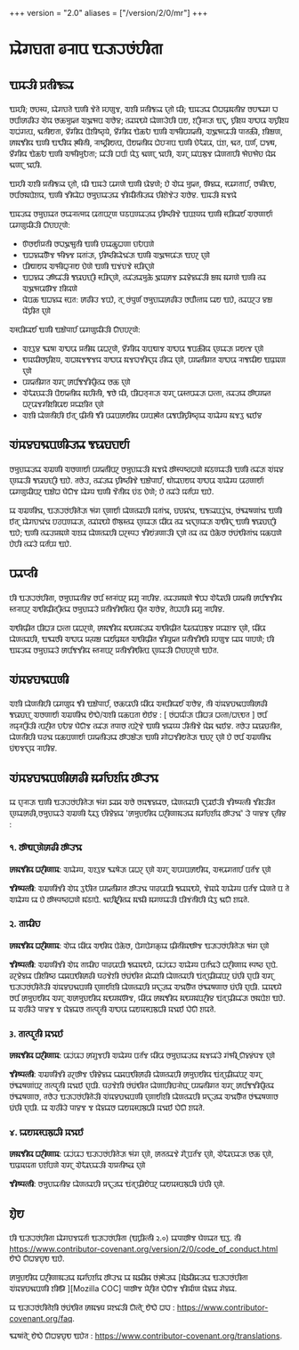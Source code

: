 +++
version = "2.0"
aliases = ["/version/2/0/mr"]
+++


# 𑘧𑘻𑘐𑘟𑘰𑘝𑘰 𑘙𑘨𑘰𑘪 𑘁𑘓𑘰𑘨𑘭𑘽𑘮𑘲𑘝𑘰

## 𑘁𑘦𑘓𑘲 𑘢𑘿𑘨𑘝𑘲𑘕𑘿𑘗𑘰

𑘁𑘦𑘿𑘮𑘲; 𑘭𑘟𑘭𑘿𑘧, 𑘧𑘻𑘐𑘟𑘰𑘝𑘹 𑘁𑘜𑘲 𑘡𑘹𑘝𑘹 𑘦𑘿𑘮𑘜𑘳𑘡, 𑘀𑘫𑘲 𑘢𑘿𑘨𑘝𑘲𑘕𑘿𑘗𑘰 𑘎𑘨𑘝𑘻 𑘎𑘲; 𑘁𑘦𑘓𑘿𑘧𑘰
𑘄𑘢𑘎𑘿𑘨𑘦𑘰𑘝𑘲𑘩 𑘭𑘮𑘥𑘰𑘐 𑘮𑘰 𑘭𑘨𑘿𑘪𑘰𑘽𑘭𑘰𑘙𑘲𑘓 𑘊𑘎 𑘔𑘯𑘦𑘳𑘎𑘿𑘝 𑘀𑘡𑘳𑘥𑘪 𑘀𑘭𑘹𑘩; 𑘝𑘿𑘧𑘰𑘦𑘠𑘿𑘧𑘹 𑘎𑘻𑘜𑘰𑘓𑘹𑘮𑘲 𑘪𑘧,
𑘫𑘨𑘲𑘨𑘰𑘓𑘰 𑘁𑘎𑘰𑘨, 𑘟𑘿𑘨𑘲𑘫𑘿𑘧 𑘀𑘞𑘪𑘰 𑘀𑘟𑘿𑘨𑘲𑘫𑘿𑘧 𑘀𑘢𑘽𑘐𑘝𑘿𑘪, 𑘕𑘰𑘝𑘲𑘧𑘝𑘰, 𑘩𑘺𑘽𑘐𑘲𑘎 𑘪𑘺𑘫𑘲𑘬𑘿𑘘𑘿𑘧𑘹, 𑘩𑘺𑘽𑘐𑘲𑘎 𑘌𑘯𑘏
𑘁𑘜𑘲 𑘀𑘥𑘲𑘪𑘿𑘧𑘎𑘿𑘝𑘲, 𑘀𑘡𑘳𑘥𑘪𑘰𑘓𑘲 𑘢𑘰𑘝𑘯𑘲, 𑘫𑘲𑘎𑘿𑘬𑘜, 𑘭𑘰𑘦𑘰𑘕𑘲𑘎 𑘁𑘜𑘲 𑘁𑘨𑘿𑘞𑘲𑘎 𑘭𑘿𑘞𑘲𑘝𑘲,
𑘨𑘰𑘬𑘿𑘘𑘿𑘨𑘲𑘧𑘝𑘿𑘪, 𑘪𑘺𑘧𑘎𑘿𑘝𑘲𑘎 𑘢𑘹𑘮𑘨𑘰𑘪 𑘁𑘜𑘲 𑘟𑘹𑘏𑘰𑘪𑘰, 𑘪𑘽𑘫, 𑘕𑘰𑘝, 𑘪𑘨𑘿𑘜, 𑘢𑘡𑘿𑘞, 𑘩𑘺𑘽𑘐𑘲𑘎 𑘌𑘯𑘏
𑘁𑘜𑘲 𑘀𑘥𑘲𑘦𑘳𑘏𑘝𑘰; 𑘧𑘰𑘽𑘓𑘲 𑘢𑘨𑘿𑘪𑘰 𑘎𑘹𑘩𑘲 𑘕𑘰𑘜𑘰𑘨 𑘡𑘰𑘮𑘲, 𑘀𑘐𑘨 𑘧𑘰𑘽𑘪𑘨𑘳𑘡 𑘎𑘻𑘜𑘝𑘰𑘮𑘲 𑘥𑘹𑘟𑘰𑘥𑘹𑘟 𑘎𑘹𑘩𑘰
𑘕𑘰𑘜𑘰𑘨 𑘡𑘰𑘮𑘲.

𑘁𑘦𑘿𑘮𑘲 𑘀𑘫𑘲 𑘢𑘿𑘨𑘝𑘲𑘕𑘿𑘗𑘰 𑘎𑘨𑘝𑘻, 𑘎𑘲 𑘁𑘦𑘓𑘹 𑘪𑘰𑘐𑘜𑘹 𑘁𑘜𑘲 𑘤𑘻𑘩𑘜𑘹; 𑘮𑘹 𑘊𑘎𑘰 𑘦𑘳𑘎𑘿𑘝, 𑘏𑘳𑘩𑘿𑘧𑘰,
𑘭𑘿𑘪𑘰𑘐𑘝𑘰𑘨𑘿𑘮, 𑘭𑘦𑘿𑘨𑘲𑘟𑘿𑘠, 𑘭𑘨𑘿𑘪𑘭𑘦𑘰𑘪𑘹𑘫𑘎, 𑘁𑘜𑘲 𑘡𑘲𑘎𑘻𑘢 𑘭𑘦𑘳𑘟𑘰𑘧𑘰𑘓𑘿𑘧𑘰 𑘡𑘲𑘨𑘿𑘦𑘲𑘝𑘲𑘓𑘿𑘧𑘰 𑘟𑘲𑘫𑘹𑘡𑘹𑘓 𑘀𑘭𑘹𑘩.
𑘁𑘦𑘓𑘲 𑘦𑘰𑘡𑘎𑘹

𑘁𑘦𑘓𑘿𑘧𑘰 𑘭𑘦𑘳𑘟𑘰𑘧𑘰𑘝 𑘭𑘎𑘰𑘨𑘰𑘝𑘿𑘦𑘎 𑘪𑘰𑘝𑘰𑘪𑘨𑘜 𑘑𑘚𑘪𑘜𑘿𑘧𑘰𑘓𑘿𑘧𑘰 𑘟𑘿𑘨𑘲𑘬𑘿𑘘𑘲𑘡𑘹 𑘁𑘪𑘫𑘿𑘧𑘎 𑘁𑘜𑘲 𑘭𑘿𑘪𑘲𑘎𑘰𑘨𑘿𑘧
𑘀𑘭𑘜𑘰𑘨𑘿𑘧𑘰 𑘪𑘰𑘐𑘜𑘳𑘎𑘲𑘓𑘲 𑘄𑘟𑘰𑘮𑘨𑘜𑘹:

*  𑘟𑘳𑘭𑘨𑘿𑘧𑘰𑘽𑘢𑘿𑘨𑘝𑘲 𑘭𑘮𑘰𑘡𑘳𑘥𑘳𑘝𑘲 𑘁𑘜𑘲 𑘟𑘧𑘰𑘯𑘳𑘢𑘜𑘰 𑘟𑘰𑘏𑘪𑘜𑘹
*  𑘁𑘢𑘩𑘿𑘧𑘰𑘮𑘳𑘡 𑘥𑘲𑘡𑘿𑘡 𑘦𑘝𑘰𑘽𑘓𑘰, 𑘟𑘿𑘨𑘲𑘬𑘿𑘘𑘲𑘎𑘻𑘡𑘰𑘽𑘓𑘰 𑘁𑘜𑘲 𑘀𑘡𑘳𑘥𑘪𑘰𑘽𑘓𑘰 𑘁𑘟𑘨 𑘎𑘨𑘜𑘹
*  𑘪𑘲𑘠𑘰𑘧𑘎 𑘀𑘥𑘲𑘢𑘿𑘨𑘰𑘧 𑘟𑘹𑘜𑘹 𑘁𑘜𑘲 𑘁𑘡𑘽𑘟𑘰𑘡𑘹 𑘭𑘿𑘪𑘲𑘎𑘰𑘨𑘜𑘹
*  𑘁𑘢𑘩𑘿𑘧𑘰 𑘓𑘳𑘎𑘰𑘽𑘓𑘲 𑘕𑘤𑘰𑘤𑘟𑘰𑘨𑘲 𑘭𑘿𑘪𑘲𑘎𑘰𑘨𑘜𑘹, 𑘝𑘿𑘧𑘰𑘽𑘓𑘿𑘧𑘰𑘦𑘳𑘯𑘹 𑘡𑘳𑘎𑘭𑘰𑘡 𑘖𑘰𑘩𑘹𑘩𑘿𑘧𑘰𑘽𑘓𑘲 𑘎𑘿𑘬𑘦𑘰 𑘦𑘰𑘐𑘜𑘹 𑘁𑘜𑘲
   𑘝𑘿𑘧𑘰 𑘀𑘡𑘳𑘥𑘪𑘰𑘝𑘳𑘡 𑘫𑘲𑘎𑘜𑘹
*  𑘎𑘹𑘪𑘯 𑘁𑘢𑘩𑘿𑘧𑘰 𑘭𑘿𑘪𑘝𑘾 𑘭𑘰𑘙𑘲𑘓 𑘡𑘪𑘿𑘮𑘹, 𑘝𑘨 𑘭𑘽𑘢𑘳𑘨𑘿𑘜 𑘭𑘦𑘳𑘟𑘰𑘧𑘰𑘭𑘰𑘙𑘲𑘓 𑘭𑘨𑘿𑘪𑘻𑘝𑘿𑘝𑘦 𑘎𑘰𑘧 𑘁𑘮𑘹,
   𑘝𑘿𑘧𑘰𑘪𑘨𑘓 𑘩𑘎𑘿𑘬 𑘎𑘹𑘽𑘟𑘿𑘨𑘲𑘝 𑘎𑘨𑘜𑘹

𑘀𑘭𑘿𑘪𑘲𑘎𑘰𑘨𑘿𑘧 𑘁𑘜𑘲 𑘁𑘎𑘿𑘬𑘹𑘢𑘰𑘨𑘿𑘮 𑘪𑘰𑘐𑘜𑘳𑘎𑘲𑘓𑘲 𑘄𑘟𑘰𑘮𑘨𑘜𑘹:

*  𑘀𑘫𑘿𑘩𑘲𑘩 𑘥𑘰𑘬𑘰 𑘀𑘞𑘪𑘰 𑘢𑘿𑘨𑘝𑘲𑘦𑘰 𑘪𑘰𑘢𑘨𑘜𑘹, 𑘩𑘺𑘽𑘐𑘲𑘎 𑘀𑘪𑘠𑘰𑘡 𑘀𑘞𑘪𑘰 𑘕𑘪𑘯𑘲𑘎 𑘎𑘨𑘜𑘿𑘧𑘰𑘓𑘰 𑘢𑘿𑘨𑘧𑘝𑘿𑘡 𑘎𑘨𑘜𑘹
*  𑘠𑘦𑘎𑘲𑘭𑘟𑘿𑘨𑘲𑘫𑘿𑘧, 𑘀𑘢𑘦𑘰𑘡𑘕𑘡𑘎 𑘀𑘞𑘪𑘰 𑘦𑘰𑘡𑘮𑘰𑘡𑘲𑘎𑘰𑘨𑘎 𑘘𑘲𑘎𑘰 𑘎𑘨𑘜𑘹, 𑘪𑘿𑘧𑘎𑘿𑘝𑘲𑘐𑘝 𑘀𑘞𑘪𑘰 𑘨𑘰𑘕𑘎𑘲𑘧
   𑘁𑘎𑘿𑘨𑘦𑘜 𑘎𑘨𑘜𑘹
*  𑘪𑘿𑘧𑘎𑘿𑘝𑘲𑘐𑘝 𑘀𑘐𑘨 𑘭𑘰𑘨𑘿𑘪𑘕𑘡𑘲𑘎𑘨𑘲𑘝𑘿𑘧𑘰 𑘔𑘯 𑘎𑘨𑘜𑘹
*  𑘊𑘏𑘰𑘟𑘿𑘧𑘰𑘓𑘲 𑘪𑘺𑘧𑘎𑘿𑘝𑘲𑘎 𑘦𑘰𑘮𑘲𑘝𑘲, 𑘕𑘭𑘹 𑘎𑘲, 𑘪𑘲𑘢𑘝𑘿𑘨𑘰𑘓𑘰 𑘀𑘐𑘨 𑘪𑘰𑘭𑘿𑘝𑘪𑘿𑘧𑘰𑘓𑘰 𑘢𑘝𑘿𑘝𑘰, 𑘝𑘿𑘧𑘰𑘓𑘿𑘧𑘰
   𑘭𑘳𑘪𑘿𑘧𑘎𑘿𑘝 𑘢𑘨𑘪𑘰𑘡𑘐𑘲𑘫𑘲𑘪𑘰𑘧 𑘢𑘿𑘨𑘎𑘰𑘫𑘲𑘝 𑘎𑘨𑘜𑘹
*  𑘀𑘫𑘲 𑘎𑘻𑘜𑘝𑘲𑘮𑘲 𑘃𑘝𑘨 𑘎𑘿𑘨𑘲𑘝𑘲 𑘕𑘲 𑘪𑘿𑘧𑘰𑘪𑘭𑘰𑘧𑘲𑘎 𑘪𑘿𑘧𑘪𑘭𑘿𑘞𑘹𑘝 𑘪𑘰𑘕𑘪𑘲𑘟𑘿𑘨𑘲𑘬𑘿𑘘𑘿𑘧𑘰 𑘀𑘧𑘻𑘐𑘿𑘧 𑘦𑘰𑘡𑘩𑘲
   𑘕𑘰𑘃𑘩

## 𑘀𑘽𑘦𑘩𑘤𑘕𑘰𑘪𑘜𑘲𑘓𑘿𑘧𑘰 𑘕𑘤𑘰𑘤𑘟𑘰𑘨𑘿𑘧𑘰

𑘭𑘦𑘳𑘟𑘰𑘧𑘰𑘓𑘿𑘧𑘰 𑘀𑘐𑘿𑘨𑘜𑘲 𑘀𑘭𑘜𑘰𑘨𑘿𑘧𑘰 𑘪𑘿𑘧𑘎𑘿𑘝𑘲𑘽𑘪𑘨 𑘭𑘦𑘳𑘟𑘰𑘧𑘰𑘓𑘲 𑘦𑘰𑘡𑘎𑘹 𑘭𑘳𑘭𑘿𑘢𑘬𑘿𑘘𑘢𑘜𑘹 𑘦𑘰𑘽𑘚𑘜𑘿𑘧𑘰𑘓𑘲 𑘁𑘜𑘲
𑘝𑘿𑘧𑘰𑘽𑘓𑘰 𑘀𑘽𑘦𑘩 𑘎𑘨𑘜𑘿𑘧𑘰𑘓𑘲 𑘕𑘤𑘰𑘤𑘟𑘰𑘨𑘲 𑘁𑘮𑘹. 𑘝𑘭𑘹𑘓, 𑘝𑘿𑘧𑘰𑘽𑘓𑘿𑘧𑘰 𑘟𑘿𑘨𑘲𑘬𑘿𑘘𑘲𑘡𑘹 𑘁𑘎𑘿𑘬𑘹𑘢𑘰𑘨𑘿𑘮, 𑘠𑘻𑘎𑘰𑘟𑘰𑘧𑘎
𑘀𑘞𑘪𑘰 𑘀𑘧𑘻𑘐𑘿𑘧 𑘪𑘰𑘘𑘜𑘰𑘨𑘿𑘧𑘰 𑘪𑘰𑘐𑘜𑘳𑘎𑘲𑘪𑘨 𑘁𑘎𑘿𑘬𑘹𑘢 𑘑𑘹𑘄𑘡 𑘧𑘻𑘐𑘿𑘧 𑘁𑘜𑘲 𑘡𑘺𑘝𑘲𑘎 𑘟𑘽𑘚 𑘟𑘹𑘜𑘹; 𑘮𑘹 𑘝𑘿𑘧𑘰𑘽𑘓𑘹
𑘎𑘨𑘿𑘝𑘪𑘿𑘧 𑘁𑘮𑘹.

𑘧𑘰 𑘀𑘐𑘿𑘨𑘜𑘲𑘽𑘡𑘰, 𑘁𑘓𑘰𑘨𑘭𑘽𑘮𑘲𑘝𑘹𑘓𑘰 𑘥𑘽𑘐 𑘎𑘨𑘜𑘰𑘨𑘿𑘧𑘰 𑘎𑘻𑘜𑘝𑘿𑘧𑘰𑘮𑘲 𑘦𑘝𑘰𑘽𑘡𑘰, 𑘤𑘟𑘩𑘰𑘽𑘡𑘰, 𑘁𑘕𑘿𑘗𑘰𑘪𑘩𑘲𑘽𑘡𑘰,
𑘭𑘽𑘥𑘰𑘬𑘜𑘰𑘽𑘡𑘰 𑘁𑘜𑘲 𑘃𑘝𑘨 𑘧𑘻𑘐𑘟𑘰𑘡𑘰𑘽𑘡𑘰 𑘮𑘘𑘪𑘜𑘿𑘧𑘰𑘓𑘰, 𑘝𑘿𑘧𑘰𑘽𑘦𑘠𑘿𑘧𑘹 𑘟𑘳𑘨𑘳𑘭𑘿𑘝𑘿𑘧𑘰 𑘎𑘨𑘜𑘿𑘧𑘰𑘓𑘰 𑘎𑘲𑘽𑘪𑘰 𑘝𑘿𑘧𑘰
𑘡𑘰𑘎𑘰𑘨𑘜𑘿𑘧𑘰𑘓𑘰 𑘀𑘠𑘲𑘎𑘰𑘨 𑘁𑘜𑘲 𑘕𑘤𑘰𑘤𑘟𑘰𑘨𑘲 𑘁𑘮𑘹; 𑘁𑘜𑘲 𑘝𑘿𑘧𑘰𑘓𑘢𑘿𑘨𑘦𑘰𑘜𑘹 𑘀𑘫𑘿𑘧𑘰 𑘎𑘻𑘜𑘝𑘿𑘧𑘰𑘮𑘲 𑘢𑘨𑘭𑘿𑘢𑘨
𑘡𑘲𑘧𑘽𑘝𑘿𑘨𑘜𑘰𑘓𑘲 𑘎𑘰𑘨𑘜𑘹 𑘝𑘿𑘧𑘰 𑘝𑘿𑘧𑘰 𑘪𑘹𑘯𑘹𑘭 𑘭𑘽𑘤𑘽𑘠𑘲𑘝𑘰𑘽𑘡𑘰 𑘎𑘯𑘪𑘜𑘹 𑘮𑘹𑘮𑘲 𑘝𑘿𑘧𑘰𑘽𑘓𑘹 𑘎𑘨𑘿𑘝𑘪𑘿𑘧 𑘁𑘮𑘹.

## 𑘪𑘿𑘧𑘰𑘢𑘿𑘝𑘲

𑘮𑘲 𑘁𑘓𑘰𑘨𑘭𑘽𑘮𑘲𑘝𑘰, 𑘭𑘦𑘳𑘟𑘰𑘧𑘰𑘝𑘲𑘩 𑘭𑘨𑘿𑘪 𑘭𑘿𑘝𑘨𑘰𑘽𑘪𑘨 𑘩𑘰𑘐𑘳 𑘨𑘰𑘮𑘲𑘩. 𑘝𑘿𑘧𑘰𑘓𑘢𑘿𑘨𑘦𑘰𑘜𑘹 𑘕𑘹𑘪𑘿𑘮𑘰 𑘊𑘏𑘰𑘟𑘲
𑘪𑘿𑘧𑘎𑘿𑘝𑘲 𑘭𑘰𑘨𑘿𑘪𑘕𑘡𑘲𑘎 𑘭𑘿𑘝𑘨𑘰𑘪𑘨 𑘀𑘠𑘲𑘎𑘿𑘨𑘲𑘝𑘨𑘲𑘝𑘿𑘧𑘰 𑘭𑘦𑘳𑘟𑘰𑘧𑘰𑘓𑘹 𑘢𑘿𑘨𑘝𑘲𑘡𑘲𑘠𑘲𑘝𑘿𑘪 𑘎𑘨𑘲𑘝 𑘀𑘭𑘹𑘩, 𑘝𑘹𑘪𑘿𑘮𑘰𑘮𑘲
𑘩𑘰𑘐𑘳 𑘨𑘰𑘮𑘲𑘩.

𑘀𑘠𑘲𑘎𑘿𑘨𑘲𑘝 𑘪𑘲𑘢𑘝𑘿𑘨 𑘢𑘝𑘿𑘝𑘰 𑘪𑘰𑘢𑘨𑘜𑘹, 𑘭𑘰𑘦𑘰𑘕𑘲𑘎 𑘦𑘰𑘠𑘿𑘧𑘦𑘰𑘽𑘓𑘿𑘧𑘰 𑘀𑘠𑘲𑘎𑘿𑘨𑘲𑘝 𑘏𑘰𑘝𑘿𑘧𑘰𑘽𑘪𑘨𑘳𑘡 𑘢𑘿𑘨𑘎𑘰𑘫𑘡
𑘎𑘨𑘜𑘹, 𑘎𑘲𑘽𑘪𑘰 𑘎𑘻𑘜𑘝𑘿𑘧𑘰𑘮𑘲, 𑘁𑘥𑘰𑘭𑘲 𑘀𑘞𑘪𑘰 𑘢𑘿𑘨𑘝𑘿𑘧𑘎𑘿𑘬 𑘎𑘰𑘨𑘿𑘧𑘎𑘿𑘨𑘦𑘰𑘝 𑘀𑘠𑘲𑘎𑘿𑘨𑘲𑘝 𑘡𑘲𑘧𑘳𑘎𑘿𑘝 𑘢𑘿𑘨𑘝𑘲𑘡𑘲𑘠𑘲
𑘦𑘿𑘮𑘜𑘳𑘡 𑘎𑘰𑘦 𑘢𑘰𑘮𑘜𑘹; 𑘮𑘲 𑘁𑘦𑘓𑘿𑘧𑘰 𑘭𑘦𑘳𑘟𑘰𑘧𑘰𑘓𑘹 𑘭𑘰𑘨𑘿𑘪𑘕𑘡𑘲𑘎 𑘭𑘿𑘝𑘨𑘰𑘪𑘨 𑘢𑘿𑘨𑘝𑘲𑘡𑘲𑘠𑘲𑘝𑘿𑘪 𑘎𑘨𑘜𑘿𑘧𑘰𑘓𑘲
𑘄𑘟𑘰𑘮𑘨𑘜𑘹 𑘁𑘮𑘹𑘝.

## 𑘀𑘽𑘦𑘩𑘤𑘕𑘰𑘪𑘜𑘲

𑘀𑘫𑘲 𑘎𑘻𑘜𑘝𑘲𑘮𑘲 𑘪𑘰𑘐𑘜𑘳𑘎 𑘕𑘲 𑘁𑘎𑘿𑘬𑘹𑘢𑘰𑘨𑘿𑘮, 𑘔𑘯𑘪𑘰𑘟𑘲 𑘎𑘲𑘽𑘪𑘰 𑘀𑘭𑘿𑘪𑘲𑘎𑘰𑘨𑘿𑘧 𑘀𑘭𑘹𑘩, 𑘝𑘲 𑘀𑘽𑘦𑘩𑘤𑘕𑘰𑘪𑘜𑘲𑘭𑘰𑘙𑘲 𑘕𑘤𑘰𑘤𑘟𑘰𑘨 𑘀𑘭𑘜𑘰𑘨𑘿𑘧𑘰 𑘀𑘐𑘿𑘨𑘜𑘲𑘽𑘡𑘰 𑘧𑘹𑘞𑘹/𑘀𑘫𑘲 𑘎𑘯𑘪𑘝𑘰 𑘧𑘹𑘃𑘩 : [ 𑘭𑘽𑘢𑘨𑘿𑘎𑘰𑘓𑘰 𑘪𑘲𑘢𑘝𑘿𑘨 𑘢𑘝𑘿𑘝𑘰/𑘢𑘟𑘿𑘠𑘝 ]
𑘭𑘨𑘿𑘪 𑘝𑘎𑘿𑘨𑘰𑘨𑘲𑘽𑘓𑘲 𑘝𑘿𑘪𑘨𑘲𑘝 𑘟𑘏𑘩 𑘑𑘹𑘄𑘡 𑘝𑘿𑘧𑘰𑘽𑘓𑘰 𑘝𑘢𑘰𑘭 𑘝𑘿𑘪𑘨𑘹𑘡𑘹 𑘁𑘜𑘲 𑘡𑘿𑘧𑘰𑘧𑘿𑘧 𑘨𑘲𑘝𑘲𑘡𑘹 𑘎𑘹𑘩𑘰 𑘕𑘰𑘃𑘩.
𑘝𑘭𑘹𑘓 𑘧𑘰𑘤𑘰𑘤𑘝𑘲𑘝, 𑘎𑘻𑘜𑘝𑘲𑘮𑘲 𑘑𑘘𑘡𑘰 𑘎𑘯𑘪𑘜𑘰𑘨𑘿𑘧𑘰 𑘪𑘿𑘧𑘎𑘿𑘝𑘲𑘓𑘿𑘧𑘰 𑘭𑘳𑘨𑘎𑘿𑘬𑘹𑘓𑘰 𑘁𑘜𑘲 𑘐𑘻𑘢𑘡𑘲𑘧𑘝𑘹𑘓𑘰 𑘁𑘟𑘨 𑘎𑘨𑘜𑘹 𑘮𑘹 𑘭𑘨𑘿𑘪 𑘀𑘐𑘿𑘨𑘜𑘲𑘽𑘡𑘰 𑘤𑘽𑘠𑘡𑘎𑘰𑘨𑘎 𑘨𑘰𑘮𑘲𑘩.

## 𑘀𑘽𑘦𑘩𑘤𑘕𑘰𑘪𑘜𑘲𑘭𑘰𑘙𑘲 𑘦𑘰𑘨𑘿𑘐𑘟𑘨𑘿𑘫𑘎 𑘭𑘳𑘓𑘡𑘰

𑘧𑘰 𑘎𑘨𑘰𑘨𑘰𑘓𑘰 𑘁𑘜𑘲 𑘁𑘓𑘰𑘨𑘭𑘽𑘮𑘲𑘝𑘹𑘓𑘰 𑘥𑘽𑘐 𑘖𑘰𑘩𑘰 𑘀𑘭𑘹 𑘭𑘦𑘕𑘩𑘿𑘧𑘰𑘭, 𑘎𑘻𑘜𑘝𑘿𑘧𑘰𑘮𑘲 𑘎𑘰𑘨𑘪𑘰𑘃𑘓𑘲
𑘡𑘲𑘬𑘿𑘢𑘝𑘿𑘝𑘲 𑘡𑘲𑘫𑘿𑘓𑘲𑘝 𑘎𑘨𑘜𑘿𑘧𑘰𑘭𑘰𑘙𑘲,𑘭𑘦𑘳𑘟𑘰𑘧𑘰𑘓𑘹 𑘀𑘐𑘿𑘨𑘜𑘲 𑘏𑘰𑘩𑘲 𑘟𑘲𑘩𑘹𑘩𑘿𑘧𑘰 '𑘭𑘰𑘦𑘳𑘟𑘰𑘧𑘲𑘎
𑘢𑘨𑘲𑘜𑘰𑘦𑘰𑘓𑘿𑘧𑘰 𑘦𑘰𑘨𑘿𑘐𑘟𑘨𑘿𑘫𑘎 𑘭𑘳𑘓𑘡𑘰𑘽' 𑘓𑘹 𑘢𑘰𑘩𑘡 𑘎𑘨𑘝𑘲𑘩 :

### 𑙑. 𑘭𑘳𑘠𑘰𑘨𑘜𑘹𑘭𑘰𑘙𑘲 𑘭𑘳𑘓𑘡𑘰

**𑘭𑘰𑘦𑘰𑘕𑘲𑘎 𑘢𑘨𑘲𑘜𑘰𑘦**: 𑘀𑘧𑘻𑘐𑘿𑘧, 𑘀𑘫𑘿𑘩𑘲𑘩 𑘥𑘰𑘬𑘹𑘓𑘰 𑘪𑘰𑘢𑘨 𑘎𑘨𑘜𑘹 𑘀𑘐𑘨 𑘀𑘪𑘿𑘧𑘪𑘭𑘰𑘧𑘲𑘎, 𑘀𑘭𑘿𑘪𑘰𑘐𑘝𑘰𑘨𑘿𑘮
𑘪𑘨𑘿𑘝𑘡 𑘎𑘨𑘜𑘹

**𑘡𑘲𑘬𑘿𑘢𑘝𑘿𑘝𑘲**: 𑘀𑘐𑘿𑘨𑘜𑘲𑘽𑘡𑘲 𑘊𑘎 𑘩𑘲𑘏𑘲𑘝 𑘪𑘿𑘧𑘎𑘿𑘝𑘲𑘐𑘝 𑘭𑘳𑘓𑘡𑘰 𑘢𑘰𑘙𑘪𑘰𑘪𑘲 𑘕𑘿𑘧𑘰𑘦𑘠𑘿𑘧𑘹, 𑘡𑘹𑘦𑘎𑘹 𑘀𑘧𑘻𑘐𑘿𑘧 𑘪𑘨𑘿𑘝𑘡
𑘎𑘻𑘜𑘝𑘹 𑘪 𑘝𑘹 𑘀𑘧𑘻𑘐𑘿𑘧 𑘎𑘰 𑘮𑘹 𑘭𑘳𑘭𑘿𑘢𑘬𑘿𑘘𑘢𑘜𑘹 𑘦𑘰𑘽𑘚𑘰𑘪𑘹. 𑘕𑘰𑘮𑘲𑘨𑘨𑘲𑘝𑘿𑘧𑘰 𑘦𑘰𑘣𑘲 𑘦𑘰𑘐𑘜𑘿𑘧𑘰𑘓𑘲 𑘪𑘲𑘡𑘽𑘝𑘲𑘮𑘲
𑘎𑘹𑘩𑘲 𑘕𑘰𑘄 𑘫𑘎𑘝𑘹.

### 𑙒. 𑘝𑘰𑘎𑘲𑘟

**𑘭𑘰𑘦𑘰𑘕𑘲𑘎 𑘢𑘨𑘲𑘜𑘰𑘦**: 𑘊𑘎𑘰 𑘎𑘲𑘽𑘪𑘰 𑘀𑘠𑘲𑘎 𑘪𑘹𑘯𑘹𑘭, 𑘪𑘹𑘐𑘪𑘹𑘐𑘯𑘿𑘧𑘰 𑘎𑘿𑘨𑘲𑘝𑘲𑘽𑘦𑘠𑘳𑘡 𑘁𑘓𑘰𑘨𑘭𑘽𑘮𑘲𑘝𑘹𑘓𑘰 𑘥𑘽𑘐 𑘎𑘨𑘜𑘹

**𑘡𑘲𑘬𑘿𑘢𑘝𑘿𑘝𑘲**: 𑘀𑘐𑘿𑘨𑘜𑘲𑘽𑘡𑘲 𑘊𑘎 𑘝𑘰𑘎𑘲𑘟 𑘢𑘰𑘙𑘪𑘰𑘪𑘲 𑘕𑘿𑘧𑘰𑘦𑘠𑘿𑘧𑘹, 𑘪𑘰𑘨𑘽𑘪𑘰𑘨 𑘀𑘧𑘻𑘐𑘿𑘧 𑘪𑘨𑘿𑘝𑘡𑘰𑘓𑘹 𑘢𑘨𑘲𑘜𑘰𑘦
𑘭𑘿𑘢𑘬𑘿𑘘 𑘎𑘨𑘰𑘪𑘹. 𑘙𑘨𑘩𑘹𑘩𑘿𑘧𑘰 𑘪𑘲𑘫𑘲𑘬𑘿𑘘 𑘎𑘰𑘩𑘰𑘪𑘠𑘲𑘭𑘰𑘙𑘲 𑘑𑘘𑘡𑘹𑘫𑘲 𑘭𑘽𑘤𑘽𑘠𑘲𑘝 𑘩𑘻𑘎𑘰𑘽𑘫𑘲 𑘎𑘻𑘜𑘝𑘿𑘧𑘰𑘮𑘲
𑘁𑘽𑘝𑘨𑘎𑘿𑘨𑘲𑘧𑘰𑘽𑘪𑘨 𑘤𑘽𑘟𑘲 𑘎𑘨𑘰𑘪𑘲 𑘀𑘐𑘨 𑘁𑘓𑘰𑘨𑘭𑘽𑘮𑘲𑘝𑘹𑘓𑘲 𑘀𑘽𑘦𑘩𑘤𑘕𑘰𑘪𑘜𑘲 𑘎𑘨𑘜𑘰𑘨𑘿𑘧𑘰𑘽𑘫𑘲 𑘎𑘻𑘜𑘝𑘿𑘧𑘰𑘮𑘲
𑘢𑘿𑘨𑘎𑘰𑘨𑘓𑘿𑘧𑘰 𑘀𑘡𑘰𑘮𑘳𑘝 𑘭𑘽𑘥𑘰𑘬𑘜𑘰𑘭 𑘤𑘽𑘟𑘲 𑘎𑘨𑘰𑘪𑘲. 𑘧𑘰𑘦𑘠𑘿𑘧𑘹 𑘭𑘨𑘿𑘪 𑘭𑘰𑘦𑘳𑘟𑘰𑘧𑘲𑘎 𑘀𑘐𑘨 𑘀𑘭𑘰𑘦𑘳𑘟𑘰𑘧𑘲𑘎
𑘦𑘰𑘠𑘿𑘧𑘦𑘰𑘽𑘝𑘳𑘡, 𑘎𑘲𑘽𑘪𑘰 𑘭𑘰𑘦𑘰𑘕𑘲𑘎 𑘦𑘰𑘠𑘿𑘧𑘦𑘰𑘽𑘪𑘨𑘲𑘩 𑘁𑘽𑘝𑘨𑘎𑘿𑘨𑘲𑘧𑘰𑘽𑘓𑘰 𑘭𑘦𑘰𑘪𑘹𑘫 𑘁𑘮𑘹. 𑘧𑘰 𑘀𑘘𑘲𑘽𑘓𑘹 𑘢𑘰𑘩𑘡 𑘡
𑘎𑘹𑘩𑘿𑘧𑘰𑘭 𑘝𑘰𑘝𑘿𑘢𑘳𑘨𑘝𑘲 𑘀𑘞𑘪𑘰 𑘎𑘰𑘧𑘦𑘭𑘿𑘪𑘨𑘳𑘢𑘲 𑘦𑘡𑘰𑘃 𑘮𑘻𑘄 𑘫𑘎𑘝𑘹.

### 𑙓. 𑘝𑘰𑘝𑘿𑘢𑘳𑘨𑘝𑘲 𑘦𑘡𑘰𑘃

**𑘭𑘰𑘦𑘰𑘕𑘲𑘎 𑘢𑘨𑘲𑘜𑘰𑘦**: 𑘪𑘰𑘨𑘽𑘪𑘰𑘨 𑘭𑘰𑘽𑘐𑘳𑘡𑘮𑘲 𑘀𑘧𑘻𑘐𑘿𑘧 𑘪𑘨𑘿𑘝𑘡 𑘎𑘲𑘽𑘪𑘰 𑘭𑘦𑘳𑘟𑘰𑘧𑘰𑘓𑘿𑘧𑘰 𑘦𑘰𑘡𑘎𑘰𑘽𑘓𑘹 𑘐𑘽𑘥𑘲𑘨
𑘄𑘩𑘿𑘩𑘽𑘑𑘡 𑘎𑘨𑘜𑘹

**𑘡𑘲𑘬𑘿𑘢𑘝𑘿𑘝𑘲**: 𑘀𑘐𑘿𑘨𑘜𑘲𑘽𑘡𑘲 𑘙𑘨𑘪𑘳𑘡 𑘟𑘲𑘩𑘹𑘩𑘿𑘧𑘰 𑘎𑘰𑘩𑘰𑘪𑘠𑘲𑘭𑘰𑘙𑘲 𑘎𑘻𑘜𑘝𑘿𑘧𑘰𑘮𑘲 𑘭𑘰𑘦𑘳𑘟𑘰𑘧𑘲𑘎 𑘁𑘽𑘝𑘨𑘎𑘿𑘨𑘲𑘧𑘰𑘽𑘪𑘨
𑘀𑘐𑘨 𑘭𑘽𑘥𑘰𑘬𑘜𑘰𑘽𑘪𑘨 𑘝𑘰𑘝𑘿𑘢𑘳𑘨𑘝𑘲 𑘦𑘡𑘰𑘃 𑘎𑘨𑘰𑘪𑘲. 𑘑𑘘𑘡𑘹𑘫𑘲 𑘭𑘽𑘤𑘽𑘠𑘲𑘝 𑘎𑘻𑘜𑘰𑘮𑘲𑘤𑘨𑘻𑘤𑘨 𑘪𑘿𑘧𑘎𑘿𑘝𑘲𑘐𑘝 𑘀𑘐𑘨
𑘭𑘰𑘨𑘿𑘪𑘕𑘡𑘲𑘎𑘨𑘲𑘝𑘿𑘧𑘰 𑘭𑘽𑘥𑘰𑘬𑘜𑘰𑘭, 𑘝𑘭𑘹𑘓 𑘁𑘓𑘰𑘨𑘭𑘽𑘮𑘲𑘝𑘹𑘓𑘲 𑘀𑘽𑘦𑘩𑘤𑘕𑘰𑘪𑘜𑘲 𑘎𑘨𑘜𑘰𑘨𑘿𑘧𑘰𑘽𑘫𑘲 𑘎𑘻𑘜𑘝𑘿𑘧𑘰𑘮𑘲
𑘢𑘿𑘨𑘎𑘰𑘨𑘓𑘿𑘧𑘰 𑘀𑘡𑘰𑘮𑘳𑘝 𑘭𑘽𑘥𑘰𑘬𑘜𑘰𑘭 𑘤𑘽𑘟𑘲 𑘎𑘨𑘰𑘪𑘲. 𑘧𑘰 𑘀𑘘𑘲𑘽𑘓𑘹 𑘢𑘰𑘩𑘡 𑘡 𑘎𑘹𑘩𑘿𑘧𑘰𑘭 𑘎𑘰𑘧𑘦𑘭𑘿𑘪𑘨𑘳𑘢𑘲 𑘦𑘡𑘰𑘃
𑘮𑘻𑘄 𑘫𑘎𑘝𑘹.

### 𑙔. 𑘎𑘰𑘧𑘦𑘭𑘿𑘪𑘨𑘳𑘢𑘲 𑘦𑘡𑘰𑘃

**𑘭𑘰𑘦𑘰𑘕𑘲𑘎 𑘢𑘨𑘲𑘜𑘰𑘦**: 𑘪𑘰𑘨𑘽𑘪𑘰𑘨 𑘁𑘓𑘰𑘨𑘭𑘽𑘮𑘲𑘝𑘹𑘓𑘰 𑘥𑘽𑘐 𑘎𑘨𑘜𑘹, 𑘭𑘰𑘝𑘝𑘿𑘧𑘰𑘡𑘹 𑘐𑘺𑘨𑘪𑘨𑘿𑘝𑘡 𑘎𑘨𑘜𑘹,
𑘊𑘏𑘰𑘟𑘿𑘧𑘰𑘓𑘰 𑘔𑘯 𑘎𑘨𑘜𑘹, 𑘁𑘎𑘿𑘨𑘦𑘎𑘝𑘰 𑘟𑘨𑘿𑘫𑘪𑘜𑘹 𑘀𑘐𑘨 𑘊𑘏𑘰𑘟𑘿𑘧𑘰𑘓𑘲 𑘀𑘢𑘿𑘨𑘝𑘲𑘬𑘿𑘙𑘰 𑘎𑘨𑘜𑘹

**𑘡𑘲𑘬𑘿𑘢𑘝𑘿𑘝𑘲**: 𑘭𑘦𑘳𑘟𑘰𑘧𑘰𑘝𑘲𑘩 𑘎𑘻𑘜𑘝𑘿𑘧𑘰𑘮𑘲 𑘢𑘿𑘨𑘎𑘰𑘨𑘓𑘿𑘧𑘰 𑘁𑘽𑘝𑘨𑘎𑘿𑘨𑘲𑘧𑘹𑘪𑘨 𑘎𑘰𑘧𑘦𑘭𑘿𑘪𑘨𑘳𑘢𑘲 𑘤𑘽𑘟𑘲 𑘎𑘨𑘜𑘹.

## 𑘫𑘿𑘨𑘹𑘧

𑘮𑘲 𑘁𑘓𑘰𑘨𑘭𑘽𑘮𑘲𑘝𑘰 𑘧𑘻𑘐𑘟𑘰𑘡𑘎𑘨𑘿𑘝𑘰 𑘁𑘓𑘰𑘨𑘭𑘽𑘮𑘲𑘝𑘰 (𑘁𑘪𑘿𑘨𑘲𑘝𑘿𑘝𑘲 𑙒.𑙐) 𑘧𑘰𑘢𑘰𑘭𑘳𑘡 𑘑𑘹𑘜𑘿𑘧𑘰𑘝 𑘁𑘩𑘲.  𑘝𑘲 https://www.contributor-covenant.org/version/2/0/code_of_conduct.html 𑘧𑘹𑘞𑘹 𑘄𑘢𑘩𑘤𑘿𑘠 𑘁𑘮𑘹.

𑘭𑘰𑘦𑘳𑘟𑘰𑘧𑘲𑘎 𑘢𑘨𑘲𑘜𑘰𑘦𑘰𑘓𑘿𑘧𑘰 𑘦𑘰𑘨𑘿𑘐𑘟𑘨𑘿𑘫𑘎 𑘭𑘳𑘓𑘡𑘰 𑘧𑘰 𑘦𑘰𑘖𑘲𑘩𑘰 𑘭𑘽𑘭𑘿𑘞𑘹𑘓𑘿𑘧𑘰 [𑘦𑘻𑘖𑘲𑘩𑘰𑘓𑘿𑘧𑘰 𑘁𑘓𑘰𑘨𑘭𑘽𑘮𑘲𑘝𑘰 𑘀𑘽𑘦𑘩𑘤𑘕𑘰𑘪𑘜𑘲 𑘫𑘲𑘚𑘲 ][Mozilla COC] 𑘢𑘰𑘭𑘳𑘡 𑘢𑘿𑘨𑘹𑘨𑘲𑘝 𑘮𑘻𑘄𑘡 𑘡𑘲𑘨𑘿𑘦𑘰𑘜 𑘎𑘹𑘩𑘿𑘧𑘰 𑘐𑘹𑘩𑘿𑘧𑘰.

𑘧𑘰 𑘁𑘓𑘰𑘨𑘭𑘽𑘮𑘲𑘝𑘹𑘫𑘲 𑘭𑘽𑘤𑘽𑘠𑘲𑘝 𑘭𑘰𑘦𑘰𑘡𑘿𑘧 𑘢𑘿𑘨𑘫𑘿𑘡𑘰𑘽𑘓𑘲 𑘄𑘝𑘿𑘝𑘨𑘹 𑘧𑘹𑘞𑘹 𑘢𑘮𑘰 : https://www.contributor-covenant.org/faq.

𑘥𑘰𑘬𑘰𑘽𑘝𑘨𑘹 𑘧𑘹𑘞𑘹 𑘄𑘢𑘩𑘤𑘿𑘠 𑘁𑘮𑘹𑘝 : https://www.contributor-covenant.org/translations.
